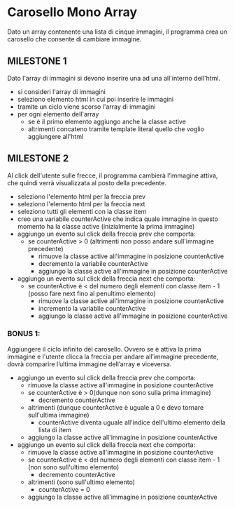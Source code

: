 # Carosello Mono Array

Dato un array contenente una lista di cinque immagini, il programma crea un carosello che consente di cambiare immagine.

## MILESTONE 1

Dato l'array di immagini si devono inserire una ad una all'interno dell'html.

- si consideri l'array di immagini
- seleziono elemento html in cui poi inserire le immagini
- tramite un ciclo viene scorso l'array di immagini
- per ogni elemento dell'array
  - se è il primo elemento aggiungo anche la classe active
  - altrimenti concateno tramite template literal quello che voglio aggiungere all'html

## MILESTONE 2

Al click dell'utente sulle frecce, il programma cambierà l’immagine attiva, che quindi verrà visualizzata al posto della precedente.

- seleziono l'elemento html per la freccia prev
- seleziono l'elemento html per la freccia next
- seleziono tutti gli elementi con la classe item
- creo una variabile counterActive che indica quale immagine in questo momento ha la classe active (inizialmente la prima immagine)
- aggiungo un evento sul click della freccia prev che comporta:
  - se counterActive > 0 (altrimenti non posso andare sull'immagine precedente)
    - rimuove la classe active all'immagine in posizione counterActive
    - decremento la variabile counterActive
    - aggiungo la classe active all'immagine in posizione counterActive
- aggiungo un evento sul click della freccia next che comporta:
  - se counterActive è < del numero degli elementi con classe item - 1 (posso fare next fino al penultimo elemento)
    - rimuove la classe active all'immagine in posizione counterActive
    - incremento la variabile counterActive
    - aggiungo la classe active all'immagine in posizione counterActive

### BONUS 1:

Aggiungere il ciclo infinito del carosello. Ovvero se è attiva la prima immagine e l'utente clicca la freccia per andare all’immagine precedente, dovrà comparire l’ultima immagine dell’array e viceversa.

- aggiungo un evento sul click della freccia prev che comporta:
  - rimuove la classe active all'immagine in posizione counterActive
  - se counterActive è > 0(dunque non sono sulla prima immagine)
    - decremento counterActive
  - altrimenti (dunque counterActive è uguale a 0 e devo tornare sull'ultima immagine)
    - counterActive diventa uguale all'indice dell'ultimo elemento della lista di item
  - aggiungo la classe active all'immagine in posizione counterActive
- aggiungo un evento sul click della freccia next che comporta:
  - rimuove la classe active all'immagine in posizione counterActive
  - se counterActive è < del numero degli elementi con classe item - 1 (non sono sull'ultimo elemento)
    - decremento counterActive
  - altrimenti (sono sull'ultimo elemento)
    - counterActive = 0
  - aggiungo la classe active all'immagine in posizione counterActive
